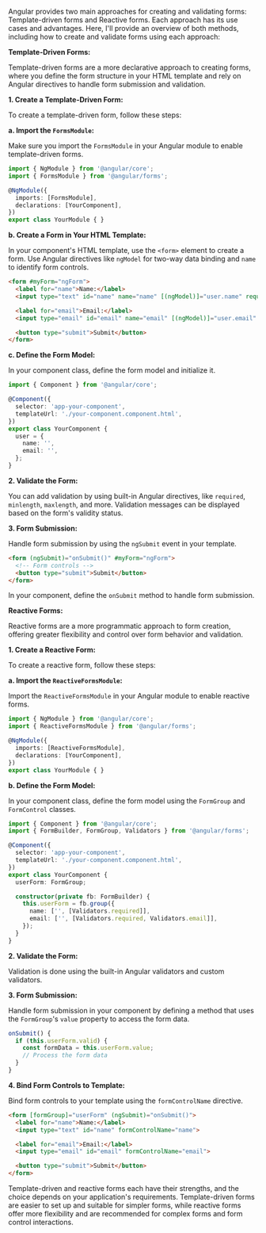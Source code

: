 Angular provides two main approaches for creating and validating forms: Template-driven forms and Reactive forms. Each approach has its use cases and advantages. Here, I'll provide an overview of both methods, including how to create and validate forms using each approach:

**Template-Driven Forms:**

Template-driven forms are a more declarative approach to creating forms, where you define the form structure in your HTML template and rely on Angular directives to handle form submission and validation.

**1. Create a Template-Driven Form:**

To create a template-driven form, follow these steps:

**a. Import the `FormsModule`:**

Make sure you import the `FormsModule` in your Angular module to enable template-driven forms.

```typescript
import { NgModule } from '@angular/core';
import { FormsModule } from '@angular/forms';

@NgModule({
  imports: [FormsModule],
  declarations: [YourComponent],
})
export class YourModule { }
```

**b. Create a Form in Your HTML Template:**

In your component's HTML template, use the `<form>` element to create a form. Use Angular directives like `ngModel` for two-way data binding and `name` to identify form controls.

```html
<form #myForm="ngForm">
  <label for="name">Name:</label>
  <input type="text" id="name" name="name" [(ngModel)]="user.name" required>

  <label for="email">Email:</label>
  <input type="email" id="email" name="email" [(ngModel)]="user.email" required>

  <button type="submit">Submit</button>
</form>
```

**c. Define the Form Model:**

In your component class, define the form model and initialize it.

```typescript
import { Component } from '@angular/core';

@Component({
  selector: 'app-your-component',
  templateUrl: './your-component.component.html',
})
export class YourComponent {
  user = {
    name: '',
    email: '',
  };
}
```

**2. Validate the Form:**

You can add validation by using built-in Angular directives, like `required`, `minlength`, `maxlength`, and more. Validation messages can be displayed based on the form's validity status.

**3. Form Submission:**

Handle form submission by using the `ngSubmit` event in your template.

```html
<form (ngSubmit)="onSubmit()" #myForm="ngForm">
  <!-- Form controls -->
  <button type="submit">Submit</button>
</form>
```

In your component, define the `onSubmit` method to handle form submission.

**Reactive Forms:**

Reactive forms are a more programmatic approach to form creation, offering greater flexibility and control over form behavior and validation.

**1. Create a Reactive Form:**

To create a reactive form, follow these steps:

**a. Import the `ReactiveFormsModule`:**

Import the `ReactiveFormsModule` in your Angular module to enable reactive forms.

```typescript
import { NgModule } from '@angular/core';
import { ReactiveFormsModule } from '@angular/forms';

@NgModule({
  imports: [ReactiveFormsModule],
  declarations: [YourComponent],
})
export class YourModule { }
```

**b. Define the Form Model:**

In your component class, define the form model using the `FormGroup` and `FormControl` classes.

```typescript
import { Component } from '@angular/core';
import { FormBuilder, FormGroup, Validators } from '@angular/forms';

@Component({
  selector: 'app-your-component',
  templateUrl: './your-component.component.html',
})
export class YourComponent {
  userForm: FormGroup;

  constructor(private fb: FormBuilder) {
    this.userForm = fb.group({
      name: ['', [Validators.required]],
      email: ['', [Validators.required, Validators.email]],
    });
  }
}
```

**2. Validate the Form:**

Validation is done using the built-in Angular validators and custom validators.

**3. Form Submission:**

Handle form submission in your component by defining a method that uses the `FormGroup`'s `value` property to access the form data.

```typescript
onSubmit() {
  if (this.userForm.valid) {
    const formData = this.userForm.value;
    // Process the form data
  }
}
```

**4. Bind Form Controls to Template:**

Bind form controls to your template using the `formControlName` directive.

```html
<form [formGroup]="userForm" (ngSubmit)="onSubmit()">
  <label for="name">Name:</label>
  <input type="text" id="name" formControlName="name">

  <label for="email">Email:</label>
  <input type="email" id="email" formControlName="email">

  <button type="submit">Submit</button>
</form>
```

Template-driven and reactive forms each have their strengths, and the choice depends on your application's requirements. Template-driven forms are easier to set up and suitable for simpler forms, while reactive forms offer more flexibility and are recommended for complex forms and form control interactions.